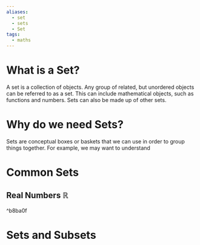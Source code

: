 ```yaml
---
aliases:
  - set
  - sets
  - Set
tags:
  - maths
---
```

# What is a Set?
A set is a collection of objects. Any group of related, but unordered objects can be referred to as a set. This can include mathematical objects, such as functions and numbers. Sets can also be made up of other sets. 


# Why do we need Sets?
Sets are conceptual boxes or baskets that we can use in order to group things together. For example, we may want to understand 

# Common Sets

## Real Numbers $\mathbb R$

^b8ba0f





# Sets and Subsets
